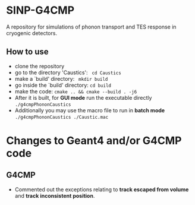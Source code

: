 # SINP-G4CMP
A repository for simulations of phonon  transport and TES response in cryogenic detectors.

## How to use
- clone the repository
- go to the directory 'Caustics': ``` cd Caustics```
- make a `build' directory: ``` mkdir build```
- go inside the `build' directory: ``` cd build ```
- make the code: ``` cmake .. && cmake --build . -j6 ```
- After it is built, for **GUI mode** run the executable directly ```./g4cmpPhononCaustics```
- Additionally you may use the macro file to run in **batch mode** ```./g4cmpPhononCaustics ./Caustic.mac```


# Changes to Geant4 and/or G4CMP code 
## G4CMP
- Commented out the exceptions relating to **track escaped from volume** and **track inconsistent position**.
